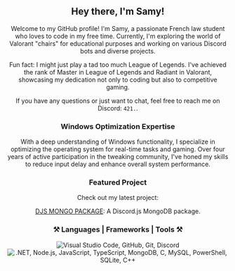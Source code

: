 <div align="center">
  <h2>Hey there, I'm Samy!</h2>

  <p>
    Welcome to my GitHub profile! I'm Samy, a passionate French law student who loves to code in my free time. Currently, I'm exploring the world of Valorant "chairs" for educational purposes and working on various Discord bots and diverse projects.
  </p>

  <p>
    Fun fact: I might just play a tad too much League of Legends. I've achieved the rank of Master in League of Legends and Radiant in Valorant, showcasing my dedication not only to coding but also to competitive gaming.
  </p>

  <p>
    If you have any questions or just want to chat, feel free to reach me on Discord: <code>421.</code>.
  </p>

  <h3>Windows Optimization Expertise</h3>

  <p>
    With a deep understanding of Windows functionality, I specialize in optimizing the operating system for real-time tasks and gaming. Over four years of active participation in the tweaking community, I've honed my skills to reduce input delay and enhance overall system performance.
  </p>

  <h3>Featured Project</h3>

  <p>
    Check out my latest project:
  </p>

  <!-- Replace the link and description with your own project details -->
  <p>
    <a href="https://github.com/x64cpp/DJS-MONGO-PACKAGE">DJS MONGO PACKAGE</a>: A Discord.js MongoDB package.
  </p>

  <h3>⚒️ Languages | Frameworks | Tools ⚒️</h3>

  <p>
    <img src="https://skillicons.dev/icons?i=vscode,github,git,discord" alt="Visual Studio Code, GitHub, Git, Discord" />
    <img src="https://skillicons.dev/icons?i=dotnet,nodejs,javascript,typescript,mongodb,c,mysql,powershell,sqlite,cpp" alt=".NET, Node.js, JavaScript, TypeScript, MongoDB, C, MySQL, PowerShell, SQLite, C++" />
  </p>
</div>
